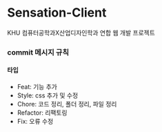 # Sensation-Client
KHU 컴퓨터공학과X산업디자인학과 연합 웹 개발 프로젝트
<br/>
### commit 메시지 규칙
#### 타입

- Feat: 기능 추가
- Style: css 추가 및 수정
- Chore: 코드 정리, 폴더 정리, 파일 정리
- Refactor: 리팩토링
- Fix: 오류 수정
